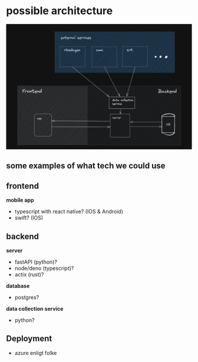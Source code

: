# possible architecture

![](arch.png)

## some examples of what tech we could use

## frontend

**mobile app**<br>

- typescript with react native? (IOS & Android)
- swift? (IOS)

## backend

**server**<br>

- fastAPI (python)?
- node/deno (typescript)?
- actix (rust)?

**database**<br>

- postgres?

**data collection service**<br>

- python?

## Deployment

- azure enligt folke
